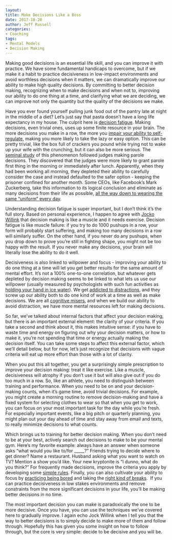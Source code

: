 ```yaml
---
layout:  
title: Make Decisions Like a Boss
date: 2017-10-20  
author: Jeff Russell
categories: 
- Coaching 
tags: 
- Mental Models
- Decision Making  
---
```


Making good decisions is an essential life skill, and you can improve it with practice. We have some fundamental handicaps to overcome, but if we make it a habit to practice decisiveness in low-impact environments and avoid worthless decisions when it matters, we can dramatically improve our ability to make high quality decisions. By committing to better decision making, recognizing when to make decisions and when not to, improving our ability to do one thing at a time, and clarifying what we are deciding, we can improve not only the quantity but the quality of the decisions we make.  

Have you ever found yourself pulling junk food out of the pantry late at night in the middle of a diet? Let’s just say that pasta doesn’t have a long life expectancy in my house. The culprit here is [decision fatigue](https://en.wikipedia.org/wiki/Decision_fatigue). Making decisions, even trivial ones, uses up some finite resource in your brain. The more decisions you make in a row, the more you [impair your ability to self-regulate](https://www.psychologytoday.com/files/attachments/584/decision200602-15vohs.pdf), making you more likely to take the lazy or easy option. This can be pretty trivial, like the box full of crackers you pound while trying not to wake up your wife with the crunching, but it can also be more serious. The [seminal study](http://www.pnas.org/content/108/17/6889) of this phenomenon followed judges making parole decisions. They discovered that the judges were more likely to grant parole first thing in the morning or immediately after lunch. Apparently, when they had been working all morning, they depleted their ability to carefully consider the case and instead defaulted to the safer option - keeping the prisoner confined for another month. Some CEOs, like Facebook’s Mark Zuckerberg, take this information to its logical conclusion and eliminate as many decisions from their life as possible, [all the way down to wearing the same “uniform” every day](https://medium.com/startup-grind/choice-minimalism-why-mark-zuckerberg-wears-the-same-thing-every-day-2f132f1b5706).  

Understanding decision fatigue is super important, but I don’t think it’s the full story. Based on personal experience, I happen to agree with [Jocko Willink](https://www.forbes.com/sites/danschawbel/2017/01/23/jocko-willink-career-advice-from-a-former-navy-seal/#48da2c194845) that decision making is like a muscle and it needs exercise. Decision fatigue is like muscle failure: if you try to do 1000 pushups in a row, your form will probably start suffering, and making too many decisions in a row will similarly suffer. On the other hand, if you never do any pushups, when you drop down to prove you’re still in fighting shape, you might not be too happy with the result. If you never make any decisions, your brain will literally lose the ability to do it well.

Decisiveness is also linked to willpower and focus - improving your ability to do one thing at a time will let you get better results for the same amount of mental effort. It’s not a 100% one-to-one correlation, but whatever gets depleted by decision making seems to be linked to what lets us use our willpower (usually measured by psychologists with such fun activities as [holding your hand in ice water](https://www.gizmodo.com.au/2016/05/how-to-make-your-willpower-stronger-according-to-science/)). We get [addicted to distractions](https://medium.com/the-mission/multitasking-is-killing-your-brain-79104e62e930), and they screw up our ability both to do one kind of work at a time as well as make decisions. We are all [cognitive misers](https://en.wikipedia.org/wiki/Cognitive_miser), and when we build our ability to avoid distraction, we have more mental resources left for making decisions.  

So far, we’ve talked about internal factors that affect your decision making, but there is an important external element: the clarity of your criteria. If you take a second and think about it, this makes intuitive sense: if you have to waste time and energy on figuring out why your decision matters, or how to make it, you’re not spending that time or energy actually making the decision itself. You can take some steps to affect this external factor, which we’ll detail below, but for now, let’s just recognize that decisions with vague criteria will eat up more effort than those with a lot of clarity.

When you put this all together, you get a surprisingly simple prescription to improve your decision making: treat it like exercise. Like a muscle, decisiveness will atrophy if you don’t use it but will also give out if you do too much in a row. So, like an athlete, you need to distinguish between training and performance. When you need to be on and your decision-making counts, when it’s game time, avoid trivial decisions. For example, you might create a morning routine to remove decision-making and have a fixed system for selecting clothes to wear so that when you get to work, you can focus on your most important task for the day while you’re fresh. For especially important events, like a big pitch or quarterly planning, you might plan out your day ahead of time and stay away from email and texts, to really minimize decisions to what counts.

Which brings us to training for better decision making. When you don’t need to be at your best, actively search out decisions to make to be your mental gym. Here’s my favorite example: always have an answer when someone asks “what would you like to/for \_\_\_\_\_?” Friends trying to decide where to get dinner? Name a restaurant. Husband asking what you want to watch on TV? Mention a show you’d like. Your new kryptonite is “I dunno, what do you think?” For frequently made decisions, improve the criteria you apply by developing some [simple rules](https://smile.amazon.com/Simple-Rules-Thrive-Complex-World-ebook/dp/B00LZ7GTSY/ref=sr_1_1?ie=UTF8&qid=1508452048&sr=8-1&keywords=simple+rules). Finally, you can also cultivate your ability to focus by [practicing being bored](http://calnewport.com/blog/2016/11/11/neil-gaimans-advice-to-writers-get-bored/) and taking the [right kind of breaks](http://calnewport.com/blog/2016/09/14/on-deep-breaks/).  If you can practice decisiveness in low stakes environments and remove constraints from the more significant decisions in your life, you’ll be making better decisions in no time.

The most important decision you can make is paradoxically the one to be more decisive. Once you have, you can use the techniques we’ve covered here to gradually improve. I again echo Jock Willink when I tell you that the way to better decisions is to simply decide to make more of them and follow through. Hopefully this has given you some insight on how to follow through, but the core is very simple: decide to be decisive and you will be.

